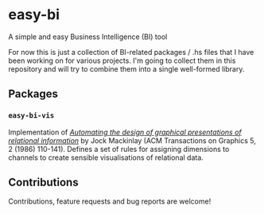 # easy-bi
A simple and easy Business Intelligence (BI) tool

For now this is just a collection of BI-related packages / .hs files that I have been working on for various projects. I'm going to collect them in this repository and will try to combine them into a single well-formed library.

## Packages

### `easy-bi-vis`

Implementation of [_Automating the design of graphical presentations of relational information_](https://dl.acm.org/doi/10.1145/22949.22950) by Jock Mackinlay (ACM Transactions on Graphics 5, 2 (1986) 110-141). Defines a set of rules for assigning dimensions to channels to create sensible visualisations of relational data.

## Contributions

Contributions, feature requests and bug reports are welcome!